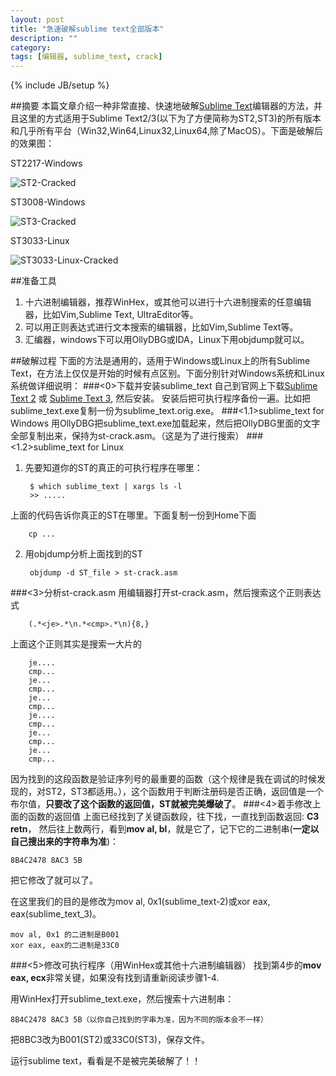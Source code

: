 ```yaml
---
layout: post
title: "急速破解sublime text全部版本"
description: ""
category: 
tags: [编辑器, sublime_text, crack]
---
```

{% include JB/setup %}

##摘要
本篇文章介绍一种非常直接、快速地破解[Sublime Text](http://www.sublimetext.com)编辑器的方法，并且这里的方式适用于Sublime Text2/3(以下为了方便简称为ST2,ST3)的所有版本和几乎所有平台（Win32,Win64,Linux32,Linux64,除了MacOS）。下面是破解后的效果图：

ST2217-Windows

![ST2-Cracked](https://dl.dropboxusercontent.com/u/6893139/images/2013-05-20-st2217-cracked.png)

ST3008-Windows

![ST3-Cracked](https://dl.dropboxusercontent.com/u/6893139/images/2013-05-20-st3008-cracked.png)

ST3033-Linux

![ST3033-Linux-Cracked](https://dl.dropboxusercontent.com/u/6893139/images/2013-05-21-st-3033-cracked.png)

##准备工具
1. 十六进制编辑器，推荐WinHex，或其他可以进行十六进制搜索的任意编辑器，比如Vim,Sublime Text, UltraEditor等。
2. 可以用正则表达式进行文本搜索的编辑器，比如Vim,Sublime Text等。
3. 汇编器，windows下可以用OllyDBG或IDA，Linux下用objdump就可以。

##破解过程
下面的方法是通用的，适用于Windows或Linux上的所有Sublime Text，在方法上仅仅是开始的时候有点区别。下面分别针对Windows系统和Linux系统做详细说明：
###<0>下载并安装sublime_text
自己到官网上下载[Sublime Text 2](http://www.sublimetext.com/2) 或 [Sublime Text 3](http://www.sublimetext.com/3), 然后安装。
安装后把可执行程序备份一遍。比如把sublime_text.exe复制一份为sublime_text.orig.exe。
###<1.1>sublime_text for Windows
用OllyDBG把sublime_text.exe加载起来，然后把OllyDBG里面的文字全部复制出来，保持为st-crack.asm。（这是为了进行搜索）
###<1.2>sublime_text for Linux
1. 先要知道你的ST的真正的可执行程序在哪里：
	
		$ which sublime_text | xargs ls -l
		>> .....
上面的代码告诉你真正的ST在哪里。下面复制一份到Home下面

		cp ... 

2. 用objdump分析上面找到的ST
		
		objdump -d ST_file > st-crack.asm
 
###<3>分析st-crack.asm
用编辑器打开st-crack.asm，然后搜索这个正则表达式

		(.*<je>.*\n.*<cmp>.*\n){8,}

上面这个正则其实是搜索一大片的
	
		je....
		cmp...
		je...
		cmp...
		je...
		cmp...
		je....
		cmp...
		je...
		cmp...
		je...
		cmp...

因为找到的这段函数是验证序列号的最重要的函数（这个规律是我在调试的时候发现的，对ST2，ST3都适用。），这个函数用于判断注册码是否正确，返回值是一个布尔值，**只要改了这个函数的返回值，ST就被完美爆破了**。
###<4>着手修改上面的函数的返回值
上面已经找到了关键函数段，往下找，一直找到函数返回: **C3    retn**，
然后往上数两行，看到**mov al, bl**，就是它了，记下它的二进制串(**一定以自己搜出来的字符串为准**)：

	8B4C2478 8AC3 5B
把它修改了就可以了。

在这里我们的目的是修改为mov al, 0x1(sublime_text-2)或xor eax, eax(sublime_text_3)。

	mov al, 0x1 的二进制是B001
	xor eax, eax的二进制是33C0
	

###<5>修改可执行程序（用WinHex或其他十六进制编辑器）
找到第4步的**mov eax, ecx**非常关键，如果没有找到请重新阅读步骤1-4.

用WinHex打开sublime_text.exe，然后搜索十六进制串：

	8B4C2478 8AC3 5B（以你自己找到的字串为准，因为不同的版本会不一样）
把8BC3改为B001(ST2)或33C0(ST3)，保存文件。

运行sublime text，看看是不是被完美破解了！！


